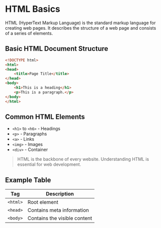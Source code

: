 # HTML Basics

HTML (HyperText Markup Language) is the standard markup language for creating web pages. It describes the structure of a web page and consists of a series of elements.

## Basic HTML Document Structure

```html
<!DOCTYPE html>
<html>
<head>
    <title>Page Title</title>
</head>
<body>
    <h1>This is a heading</h1>
    <p>This is a paragraph.</p>
</body>
</html>
```

## Common HTML Elements

- `<h1>` to `<h6>` - Headings
- `<p>` - Paragraphs
- `<a>` - Links
- `<img>` - Images
- `<div>` - Container

> HTML is the backbone of every website. Understanding HTML is essential for web development.

## Example Table

| Tag | Description |
|-----|-------------|
| `<html>` | Root element |
| `<head>` | Contains meta information |
| `<body>` | Contains the visible content | 